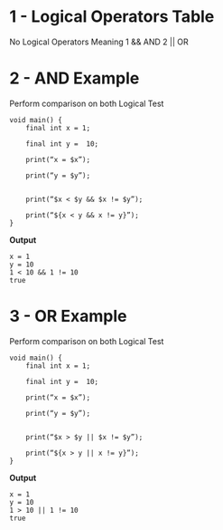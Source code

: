 # 1 - Logical Operators Table

No	Logical Operators	Meaning
1	&&	AND 
2	||	OR

# 2 - AND Example

Perform comparison on both Logical Test

```
void main() {
    final int x = 1;
    
    final int y =  10;
    
    print(“x = $x”);
    
    print(“y = $y”);
    
    
    print(“$x < $y && $x != $y”);
    
    print(“${x < y && x != y}”);
}
```

**Output**
```
x = 1
y = 10
1 < 10 && 1 != 10
true
```

# 3 - OR Example

Perform comparison on both Logical Test

```
void main() {
    final int x = 1;
    
    final int y =  10;
    
    print(“x = $x”);
    
    print(“y = $y”);
    
    
    print(“$x > $y || $x != $y”);
    
    print(“${x > y || x != y}”);
}
```

**Output**
```
x = 1
y = 10
1 > 10 || 1 != 10
true
```